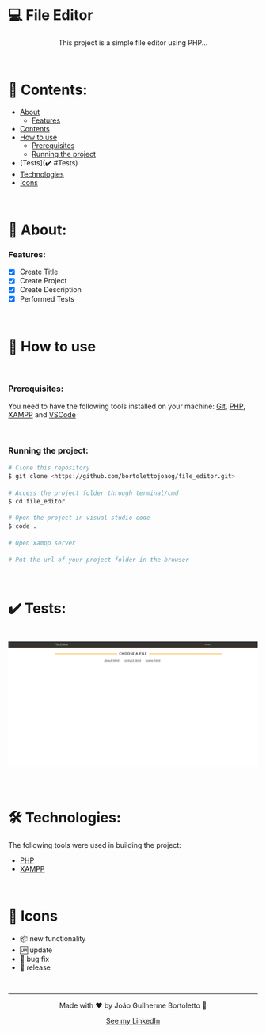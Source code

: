 # 💻 File Editor

<p align="center">This project is a simple file editor using PHP...</p>

<br/>

# 📓 Contents:

- [About](#About)
    - [Features](#Features)
- [Contents](#Contents)
- [How to use](#How-to-use)
    - [Prerequisites](#Prerequisites)
    - [Running the project](#Running-the-project)
- [Tests](✔️ #Tests)
- [Technologies](#Technologies)
- [Icons](#Icons)

<br/>

# 📜 About:

### Features:

- [x] Create Title
- [x] Create Project
- [x] Create Description
- [x] Performed Tests

<br/>

# 📝 How to use

<br/>

### Prerequisites:

You need to have the following tools installed on your machine: [Git](https://git-scm.com), [PHP](https://www.php.net/downloads.php), [XAMPP](https://www.apachefriends.org/pt_br/index.html) and [VSCode](https://code.visualstudio.com/)

<br/>

### Running the project:

```bash
# Clone this repository
$ git clone <https://github.com/bortolettojoaog/file_editor.git>

# Access the project folder through terminal/cmd
$ cd file_editor

# Open the project in visual studio code
$ code .

# Open xampp server

# Put the url of your project folder in the browser
```

<br/>

# ✔️ Tests:
<h1 align="center">
    <img alt="Test" title="Test" src="./github/tests.gif" />
</h1>

<br/>

# 🛠️ Technologies:

The following tools were used in building the project:

- [PHP](https://www.php.net/downloads.php)
- [XAMPP](https://www.apachefriends.org/pt_br/index.html)

<br/>

# 📁 Icons

- :package: new functionality
- :up: update
- :bug: bug fix
- :checkered_flag: release

<br/>

---

<p align="center">
    Made with ❤️ by João Guilherme Bortoletto 👋
</p>

<p align="center">
    <a href="https://www.linkedin.com/in/bortolettojoaog/">See my LinkedIn</a>
</a>